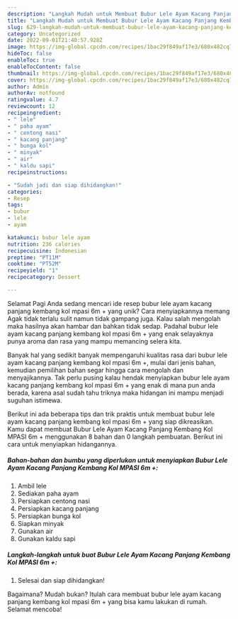 ```yaml
---
description: "Langkah Mudah untuk Membuat Bubur Lele Ayam Kacang Panjang Kembang Kol MPASI 6m + yang Lezat Sekali, Lezat"
title: "Langkah Mudah untuk Membuat Bubur Lele Ayam Kacang Panjang Kembang Kol MPASI 6m + yang Lezat Sekali, Lezat"
slug: 629-langkah-mudah-untuk-membuat-bubur-lele-ayam-kacang-panjang-kembang-kol-mpasi-6m-yang-lezat-sekali-lezat
category: Uncategorized
date: 2022-09-01T21:40:57.928Z
image: https://img-global.cpcdn.com/recipes/1bac29f849af17e3/680x482cq70/bubur-lele-ayam-kacang-panjang-kembang-kol-mpasi-6m-foto-resep-utama.jpg
hideToc: false
enableToc: true
enableTocContent: false
thumbnail: https://img-global.cpcdn.com/recipes/1bac29f849af17e3/680x482cq70/bubur-lele-ayam-kacang-panjang-kembang-kol-mpasi-6m-foto-resep-utama.jpg
cover: https://img-global.cpcdn.com/recipes/1bac29f849af17e3/680x482cq70/bubur-lele-ayam-kacang-panjang-kembang-kol-mpasi-6m-foto-resep-utama.jpg
author: Admin
authorAv: notfound
ratingvalue: 4.7
reviewcount: 12
recipeingredient:
- " lele"
- " paha ayam"
- " centong nasi"
- " kacang panjang"
- " bunga kol"
- " minyak"
- " air"
- " kaldu sapi"
recipeinstructions:

- "Sudah jadi dan siap dihidangkan!"
categories:
- Resep
tags:
- bubur
- lele
- ayam

katakunci: bubur lele ayam 
nutrition: 236 calories
recipecuisine: Indonesian
preptime: "PT11M"
cooktime: "PT52M"
recipeyield: "1"
recipecategory: Dessert

---
```



Selamat Pagi Anda sedang mencari ide resep bubur lele ayam kacang panjang kembang kol mpasi 6m + yang unik? Cara menyiapkannya memang Agak tidak terlalu sulit namun tidak gampang juga. Kalau salah mengolah maka hasilnya akan hambar dan bahkan tidak sedap. Padahal bubur lele ayam kacang panjang kembang kol mpasi 6m + yang enak selayaknya punya aroma dan rasa yang mampu memancing selera kita.




Banyak hal yang sedikit banyak mempengaruhi kualitas rasa dari bubur lele ayam kacang panjang kembang kol mpasi 6m +, mulai dari jenis bahan, kemudian pemilihan bahan segar hingga cara mengolah dan menyajikannya. Tak perlu pusing kalau hendak menyiapkan bubur lele ayam kacang panjang kembang kol mpasi 6m + yang enak di mana pun anda berada, karena asal sudah tahu triknya maka hidangan ini mampu menjadi suguhan istimewa.


Berikut ini ada beberapa tips dan trik praktis untuk membuat bubur lele ayam kacang panjang kembang kol mpasi 6m + yang siap dikreasikan. Kamu dapat membuat Bubur Lele Ayam Kacang Panjang Kembang Kol MPASI 6m + menggunakan 8 bahan dan 0 langkah pembuatan. Berikut ini cara untuk menyiapkan hidangannya.

<!--inarticleads1-->

##### Bahan-bahan dan bumbu yang diperlukan untuk menyiapkan Bubur Lele Ayam Kacang Panjang Kembang Kol MPASI 6m +:

1. Ambil  lele
1. Sediakan  paha ayam
1. Persiapkan  centong nasi
1. Persiapkan  kacang panjang
1. Persiapkan  bunga kol
1. Siapkan  minyak
1. Gunakan  air
1. Gunakan  kaldu sapi




<!--inarticleads2-->

##### Langkah-langkah untuk buat Bubur Lele Ayam Kacang Panjang Kembang Kol MPASI 6m +:


1. Selesai dan siap dihidangkan!



Bagaimana? Mudah bukan? Itulah cara membuat bubur lele ayam kacang panjang kembang kol mpasi 6m + yang bisa kamu lakukan di rumah. Selamat mencoba!
